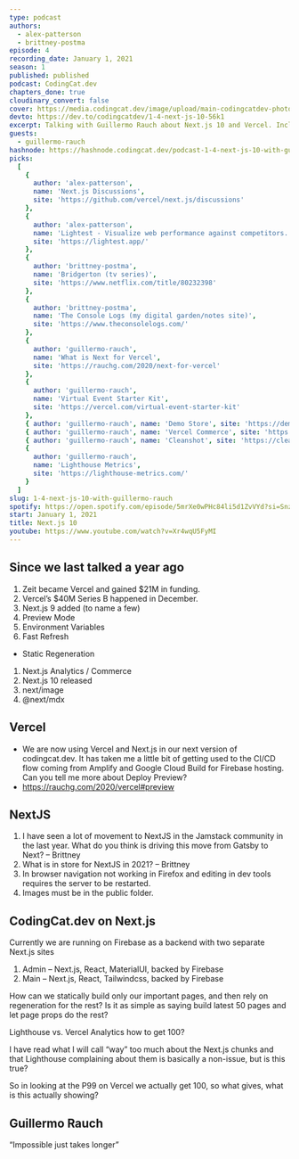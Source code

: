```yaml
---
type: podcast
authors:
  - alex-patterson
  - brittney-postma
episode: 4
recording_date: January 1, 2021
season: 1
published: published
podcast: CodingCat.dev
chapters_done: true
cloudinary_convert: false
cover: https://media.codingcat.dev/image/upload/main-codingcatdev-photo/fosawiikzx30ajcilo2a.png
devto: https://dev.to/codingcatdev/1-4-next-js-10-56k1
excerpt: Talking with Guillermo Rauch about Next.js 10 and Vercel. Including plans for 2021.
guests:
  - guillermo-rauch
hashnode: https://hashnode.codingcat.dev/podcast-1-4-next-js-10-with-guillermo-rauch
picks:
  [
    {
      author: 'alex-patterson',
      name: 'Next.js Discussions',
      site: 'https://github.com/vercel/next.js/discussions'
    },
    {
      author: 'alex-patterson',
      name: 'Lightest - Visualize web performance against competitors.',
      site: 'https://lightest.app/'
    },
    {
      author: 'brittney-postma',
      name: 'Bridgerton (tv series)',
      site: 'https://www.netflix.com/title/80232398'
    },
    {
      author: 'brittney-postma',
      name: 'The Console Logs (my digital garden/notes site)',
      site: 'https://www.theconsolelogs.com/'
    },
    {
      author: 'guillermo-rauch',
      name: 'What is Next for Vercel',
      site: 'https://rauchg.com/2020/next-for-vercel'
    },
    {
      author: 'guillermo-rauch',
      name: 'Virtual Event Starter Kit',
      site: 'https://vercel.com/virtual-event-starter-kit'
    },
    { author: 'guillermo-rauch', name: 'Demo Store', site: 'https://demo.vercel.store/' },
    { author: 'guillermo-rauch', name: 'Vercel Commerce', site: 'https://nextjs.org/commerce' },
    { author: 'guillermo-rauch', name: 'Cleanshot', site: 'https://cleanshot.com' },
    {
      author: 'guillermo-rauch',
      name: 'Lighthouse Metrics',
      site: 'https://lighthouse-metrics.com/'
    }
  ]
slug: 1-4-next-js-10-with-guillermo-rauch
spotify: https://open.spotify.com/episode/5mrXe0wPHc84li5d1ZvVYd?si=SnzQ51ErR8ysFEuCuYJvsg
start: January 1, 2021
title: Next.js 10
youtube: https://www.youtube.com/watch?v=Xr4wqU5FyMI
---
```


## Since we last talked a year ago

1.  Zeit became Vercel and gained $21M in funding.
2.  Vercel’s $40M Series B happened in December.
3.  Next.js 9 added (to name a few)
4.  Preview Mode
5.  Environment Variables
6.  Fast Refresh

- Static Regeneration

1.  Next.js Analytics / Commerce
2.  Next.js 10 released
3.  next/image
4.  @next/mdx

## Vercel

- We are now using Vercel and Next.js in our next version of codingcat.dev. It has taken me a little bit of getting used to the CI/CD flow coming from Amplify and Google Cloud Build for Firebase hosting. Can you tell me more about Deploy Preview?
- https://rauchg.com/2020/vercel#preview

## NextJS

1.  I have seen a lot of movement to NextJS in the Jamstack community in the last year. What do you think is driving this move from Gatsby to Next? – Brittney
2.  What is in store for NextJS in 2021? – Brittney
3.  In browser navigation not working in Firefox and editing in dev tools requires the server to be restarted.
4.  Images must be in the public folder.

## CodingCat.dev on Next.js

Currently we are running on Firebase as a backend with two separate Next.js sites

1.  Admin – Next.js, React, MaterialUI, backed by Firebase
2.  Main – Next.js, React, Tailwindcss, backed by Firebase

How can we statically build only our important pages, and then rely on regeneration for the rest? Is it as simple as saying build latest 50 pages and let page props do the rest?

Lighthouse vs. Vercel Analytics how to get 100?

I have read what I will call “way” too much about the Next.js chunks and that Lighthouse complaining about them is basically a non-issue, but is this true?

So in looking at the P99 on Vercel we actually get 100, so what gives, what is this actually showing?

## Guillermo Rauch

“Impossible just takes longer”
